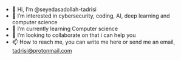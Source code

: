 - 👋 Hi, I’m @seyedasadollah-tadrisi
- 👀 I’m interested in cybersecurity, coding, AI, deep learning and computer science
- 🌱 I’m currently learning Computer science
- 💞️ I’m looking to collaborate on that i can help you
- 📫 How to reach me, you can write me here or send me an email, tadrisi@protonmail.com

<!---
seyedasadollah-tadrisi/seyedasadollah-tadrisi is a ✨ special ✨ repository because its `README.md` (this file) appears on your GitHub profile.
You can click the Preview link to take a look at your changes.
--->
